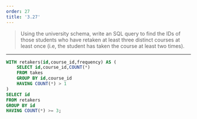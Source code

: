 ```yaml
---
order: 27
title: '3.27'
---
```

> Using the university schema, write an SQL query to find the IDs of those students who have
> retaken at least three distinct courses at least once (i.e, the student has taken the course
> at least two times). 

--------------------------------

```sql
WITH retakers(id,course_id,frequency) AS (
    SELECT id,course_id,COUNT(*) 
    FROM takes
    GROUP BY id,course_id
    HAVING COUNT(*) > 1
)
SELECT id
FROM retakers
GROUP BY id
HAVING COUNT(*) >= 3;
```